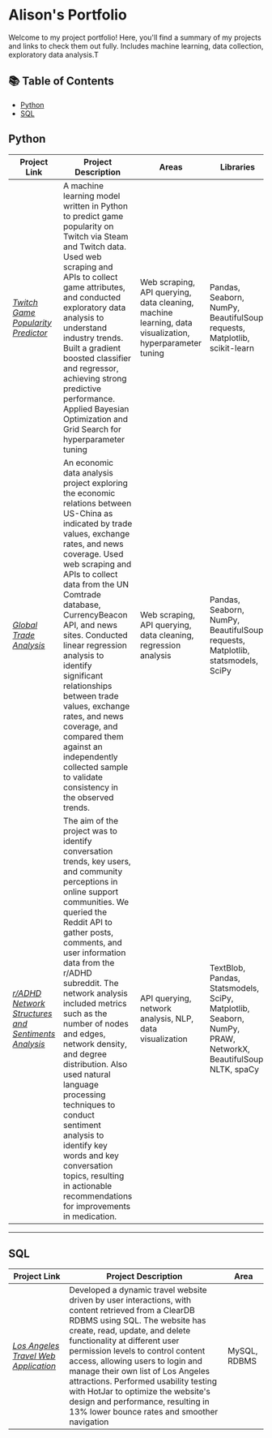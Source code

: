 # Alison's Portfolio

Welcome to my project portfolio! Here, you'll find a summary of my projects and links to check them out fully. Includes machine learning, data collection, exploratory data analysis.T

## 📚 Table of Contents
- [Python](#python)
- [SQL](#sql)

## Python

| Project Link | Project Description | Areas | Libraries |    
|---|---|---|---|
| [*Twitch Game Popularity Predictor*](https://github.com/yq808/comm599-final) | A machine learning model written in Python to predict game popularity on Twitch via Steam and Twitch data. Used web scraping and APIs to collect game attributes, and conducted exploratory data analysis to understand industry trends. Built a gradient boosted classifier and regressor, achieving strong predictive performance. Applied Bayesian Optimization and Grid Search for hyperparameter tuning | Web scraping, API querying, data cleaning, machine learning, data visualization, hyperparameter tuning | Pandas, Seaborn, NumPy, BeautifulSoup, requests, Matplotlib, scikit-learn | 
| [*Global Trade Analysis*](https://github.com/yq808/dsci510-final) | An economic data analysis project exploring the economic relations between US-China as indicated by trade values, exchange rates, and news coverage. Used web scraping and APIs to collect data from the UN Comtrade database, CurrencyBeacon API, and news sites. Conducted linear regression analysis to identify significant relationships between trade values, exchange rates, and news coverage, and compared them against an independently collected sample to validate consistency in the observed trends. | Web scraping, API querying, data cleaning, regression analysis | Pandas, Seaborn, NumPy, BeautifulSoup, requests, Matplotlib, statsmodels, SciPy |   
| [*r/ADHD Network Structures and Sentiments Analysis*](https://github.com/yq808/comm557-final) | The aim of the project was to identify conversation trends, key users, and community perceptions in online support communities. We queried the Reddit API to gather posts, comments, and user information data from the r/ADHD subreddit. The network analysis included metrics such as the number of nodes and edges, network density, and degree distribution. Also used natural language processing techniques to conduct sentiment analysis to identify key words and key conversation topics, resulting in actionable recommendations for improvements in medication. | API querying, network analysis, NLP, data visualization | TextBlob, Pandas, Statsmodels, SciPy, Matplotlib, Seaborn, NumPy, PRAW, NetworkX, BeautifulSoup, NLTK, spaCy |   

***

## SQL
| Project Link | Project Description | Area | 
|---|---|---|
| [*Los Angeles Travel Web Application*](https://github.com/yq808/itp304-laexplorer) | Developed a dynamic travel website driven by user interactions, with content retrieved from a ClearDB RDBMS using SQL. The website has create, read, update, and delete functionality at different user permission levels to control content access, allowing users to login and manage their own list of Los Angeles attractions. Performed usability testing with HotJar to optimize the website's design and performance, resulting in 13\% lower bounce rates and smoother navigation | MySQL, RDBMS | 
